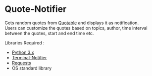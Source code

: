 # Quote-Notifier

Gets random quotes from [Quotable](https://github.com/lukePeavey/quotable) and displays it as notification.<br />
Users can customize the quotes based on topics, author, time interval between the quotes, start and end time etc.<br />

Libraries Required : 
- [Python 3.x](https://www.python.org/downloads/)
- [Terminal-Notifier](https://github.com/julienXX/terminal-notifier)
- [Requests](https://pypi.org/project/requests/)
- OS standard library

